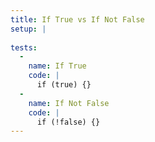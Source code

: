 ```yaml
---
title: If True vs If Not False
setup: |
  
tests:
  -
    name: If True
    code: |
      if (true) {}
  -
    name: If Not False
    code: |
      if (!false) {}
---
```


